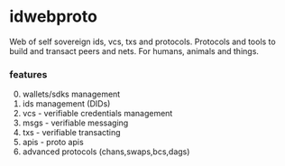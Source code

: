 # idwebproto
Web of self sovereign ids, vcs, txs and protocols.
Protocols and tools to build and transact peers and nets.
For humans, animals and things.

### features
0. wallets/sdks management
1. ids management (DIDs)
2. vcs - verifiable credentials management
3. msgs - verifiable messaging
4. txs - verifiable transacting
5. apis - proto apis
6. advanced protocols (chans,swaps,bcs,dags)



